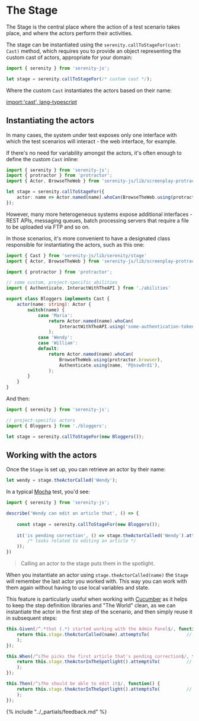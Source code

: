 # The Stage

The Stage is the central place where the action of a test scenario takes place, and where the actors perform
their activities.

The stage can be instantiated using the `serenity.callToStageFor(cast: Cast)` method, 
which requires you to provide an object representing the custom cast of actors, appropriate for your domain:
 
```typescript
import { serenity } from 'serenity-js';

let stage = serenity.callToStageFor(/* custom cast */);
```

Where the custom `Cast` instantiates the actors based on their name:
 
[import:'cast', lang-typescript](../../src/serenity/stage/stage.ts)

## Instantiating the actors

In many cases, the system under test exposes only one interface with which the test scenarios will interact - 
the web interface, for example.

If there's no need for variability amongst the actors, it's often enough to define the custom `Cast` inline:

```typescript
import { serenity } from 'serenity-js';
import { protractor } from 'protractor';
import { Actor, BrowseTheWeb } from 'serenity-js/lib/screenplay-protractor'

let stage = serenity.callToStageFor({
    actor: name => Actor.named(name).whoCan(BrowseTheWeb.using(protractor.browser)),
});
```

However, many more heterogeneous systems expose additional interfaces - REST APIs, messaging queues, batch processing
servers that require a file to be uploaded via FTP and so on.

In those scenarios, it's more convenient to have a designated class responsible for instantiating the actors, such
as this one:


```typescript
import { Cast } from 'serenity-js/lib/serenity/stage'
import { Actor, BrowseTheWeb } from 'serenity-js/lib/screenplay-protractor'

import { protractor } from 'protractor';

// some custom, project-specific abilities
import { Authenticate, InteractWithTheAPI } from './abilities'

export class Bloggers implements Cast {
    actor(name: string): Actor {
        switch(name) {
            case 'Maria':
                return Actor.named(name).whoCan(
                    InteractWithTheAPI.using('some-authentication-token')
                );
            case 'Wendy': 
            case 'William':
            default:
                return Actor.named(name).whoCan(
                    BrowseTheWeb.using(protractor.browser),
                    Authenticate.using(name, 'P@ssw0rd1'),
                );
        }
    }
}
```

And then:

```typescript
import { serenity } from 'serenity-js';

// project-specific actors
import { Bloggers } from './bloggers';

let stage = serenity.callToStageFor(new Bloggers());
```

## Working with the actors

Once the `Stage` is set up, you can retrieve an actor by their name:

```typescript
let wendy = stage.theActorCalled('Wendy');
```

In a typical [Mocha](../mocha/readme.md) test, you'd see:

```typescript
import { serenity } from 'serenity-js';

describe('Wendy can edit an article that', () => {
    
    const stage = serenity.callToStageFor(new Bloggers());
    
    it('is pending correction', () => stage.theActorCalled('Wendy').attemptsTo(
        /* tasks related to editing an article */
    ));    
})
```

> Calling an actor to the stage puts them in the spotlight.

When you instantiate an actor using `stage.theActorCalled(name)` the `Stage` will remember the last actor you worked with. 
This way you can work with them again without having to use local variables and state.

This feature is particularly useful when working with [Cucumber](../cucumber/readme.md) as it helps 
to keep the step definition libraries and "The World" clean, as we can instantiate
the actor in the first step of the scenario, and then simply reuse it in subsequent steps:

```typescript
this.Given(/^.*that (.*) started working with the Admin Panel$/, function(name: string) {
    return this.stage.theActorCalled(name).attemptsTo(              // instantiate
    );        
});

this.When(/^s?he picks the first article that's pending correction$/, function() {
    return this.stage.theActorInTheSpotlight().attemptsTo(          // retrieve
    );
});

this.Then(/^s?he should be able to edit it$/, function() {
    return this.stage.theActorInTheSpotlight().attemptsTo(          // retrieve again
    );
});
```

{% include "../_partials/feedback.md" %}